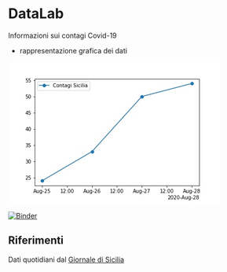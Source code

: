 # DataLab

Informazioni sui contagi Covid-19
* rappresentazione grafica dei dati

![](grafico-Sicilia.jpg)

[![Binder](https://mybinder.org/badge_logo.svg)](https://mybinder.org/v2/gh/POSS-UniMe/DataLab/master?filepath=ContagiSicilia.ipynb)

## Riferimenti
Dati quotidiani dal [Giornale di Sicilia](https://gds.it/)

